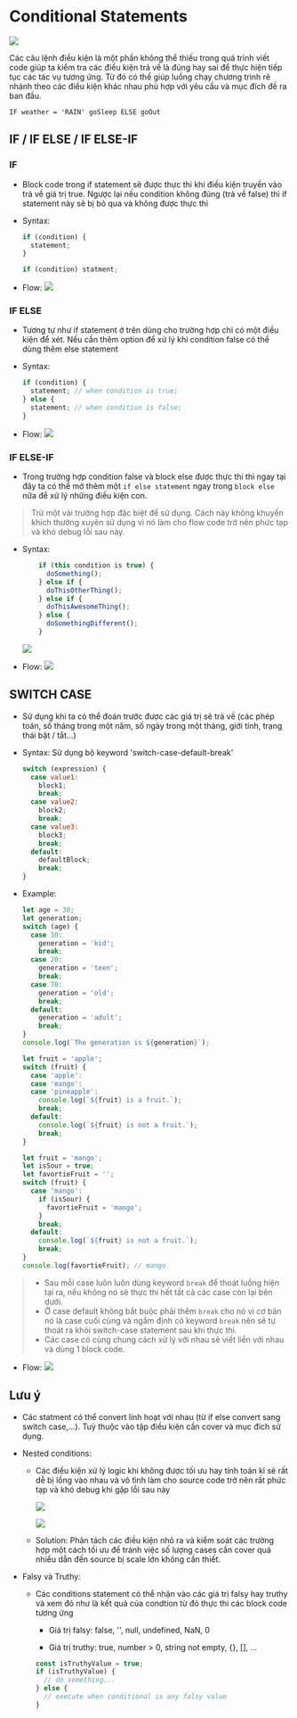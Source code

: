 # Conditional Statements

![](../images/condition-statement-banner.png)

Các câu lệnh điều kiện là một phần không thể thiếu trong quá trình viết code giúp ta kiểm tra các điều kiện trả về là đúng hay sai để thực hiện tiếp tục các tác vụ tương ứng. Từ đó có thể giúp luồng chạy chương trình rẽ nhánh theo các điều kiện khác nhau phù hợp với yêu cầu và mục đích đề ra ban đầu.

```
IF weather = 'RAIN' goSleep ELSE goOut
```

## IF / IF ELSE / IF ELSE-IF

### IF

- Block code trong if statement sẽ được thực thi khi điều kiện truyền vào trả về giá trị true. Ngược lại nếu condition không đúng (trả về false) thì if statement này sẽ bị bỏ qua và không được thực thi

- Syntax:

  ```js
  if (condition) {
    statement;
  }
  ```

  ```js
  if (condition) statment;
  ```

- Flow:
  ![](../images/if-statement.webp)

### IF ELSE

- Tương tự như if statement ở trên dùng cho trường hợp chỉ có một điều kiện để xét. Nếu cần thêm option để xử lý khi condition false có thể dùng thêm else statement

- Syntax:
  ```js
  if (condition) {
    statement; // when condition is true;
  } else {
    statement; // when condition is false;
  }
  ```
- Flow:
  ![](../images/if-else-statement.webp)

### IF ELSE-IF

- Trong trường hợp condition false và block else được thực thi thì ngay tại đây ta có thể mở thêm một `if else statement` ngay trong `block else` nữa để xử lý những điều kiện con.

> Trừ một vài trường hợp đặc biệt để sử dụng. Cách này không khuyến khích thường xuyên sử dụng vì nó làm cho flow code trở nên phức tạp và khó debug lỗi sau này.

- Syntax:

  ```js
      if (this condition is true) {
        doSomething();
      } else if {
        doThisOtherThing();
      } else if {
        doThisAwesomeThing();
      } else {
        doSomethingDifferent();
      }
  ```

  ![](../images/if-else-if-example.png)

- Flow:
  ![](../images/if-else-if.webp)

## SWITCH CASE

- Sử dụng khi ta có thể đoán trước được các giá trị sẽ trả về (các phép toán, số tháng trong một năm, số ngày trong một tháng, giới tính, trạng thái bật / tắt...)
- Syntax:
  Sử dụng bộ keyword 'switch-case-default-break'

  ```js
  switch (expression) {
    case value1:
      block1;
      break;
    case value2:
      block2;
      break;
    case value3:
      block3;
      break;
    default:
      defaultBlock;
      break;
  }
  ```

- Example:

  ```js
  let age = 30;
  let generation;
  switch (age) {
    case 10:
      generation = 'kid';
      break;
    case 20:
      generation = 'teen';
      break;
    case 70:
      generation = 'old';
      break;
    default:
      generation = 'adult';
      break;
  }
  console.log(`The generation is ${generation}`);
  ```

  ```js
  let fruit = 'apple';
  switch (fruit) {
    case 'apple':
    case 'mango':
    case 'pineapple':
      console.log(`${fruit} is a fruit.`);
      break;
    default:
      console.log(`${fruit} is not a fruit.`);
      break;
  }
  ```

  ```js
  let fruit = 'mango';
  let isSour = true;
  let favortieFruit = '';
  switch (fruit) {
    case 'mango':
      if (isSour) {
        favortieFruit = 'mango';
      }
      break;
    default:
      console.log(`${fruit} is not a fruit.`);
      break;
  }
  console.log(favortieFruit); // mango
  ```

> - Sau mỗi case luôn luôn dùng keyword `break` để thoát luồng hiện tại ra, nếu không nó sẽ thực thi hết tất cả các case còn lại bên dưới.
> - Ở case default không bắt buộc phải thêm `break` cho nó vì cơ bản nó là case cuối cùng và ngầm định có keyword `break` nên sẽ tự thoát ra khỏi switch-case statement sau khi thực thi.
> - Các case có cùng chung cách xử lý với nhau sẽ viết liền với nhau và dùng 1 block code.

- Flow:
  ![](../images/switch-case.webp)

## Lưu ý

- Các statment có thể convert linh hoạt với nhau (từ if else convert sang switch case,...). Tuỳ thuộc vào tập điều kiện cần cover và mục đích sử dụng.
- Nested conditions:

  - Các điều kiện xử lý logic khi không được tối ưu hay tính toán kĩ sẽ rất dễ bị lồng vào nhau và vô tình làm cho source code trở nên rất phức tạp và khó debug khi gặp lỗi sau này

    ![](../images/conditions-hell.png)

    ![](../images/condition-hell-2.webp)

  - Solution: Phân tách các điều kiện nhỏ ra và kiểm soát các trường hợp một cách tối ưu để tránh việc số lượng cases cần cover quá nhiều dẫn đến source bị scale lớn không cần thiết.

- Falsy và Truthy:

  - Các conditions statement có thể nhận vào các giá trị falsy hay truthy và xem đó như là kết quả của condtion từ đó thực thi các block code tương ứng

    - Giá trị falsy: false, '', null, undefined, NaN, 0

    - Giá trị truthy: true, number > 0, string not empty, {}, [], ...

    ```js
    const isTruthyValue = true;
    if (isTruthyValue) {
      // do something...
    } else {
      // execute when conditional is any falsy value
    }
    ```
